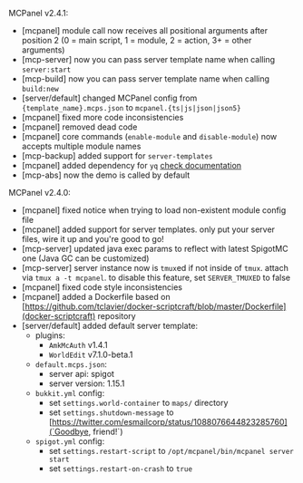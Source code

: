 MCPanel v2.4.1:
- [mcpanel] module call now receives all positional arguments after position 2 (0 = main script, 1 = module, 2 = action, 3+ = other arguments)
- [mcp-server] now you can pass server template name when calling `server:start`
- [mcp-build] now you can pass server template name when calling `build:new`
- [server/default] changed MCPanel config from `{template_name}.mcps.json` to `mcpanel.{ts|js|json|json5}`
- [mcpanel] fixed more code inconsistencies
- [mcpanel] removed dead code
- [mcpanel] core commands (`enable-module` and `disable-module`) now accepts multiple module names
- [mcp-backup] added support for `server-templates`
- [mcpanel] added dependency for `yq` [check documentation](http://mikefarah.github.io/yq/)
- [mcp-abs] now the demo is called by default

MCPanel v2.4.0:
- [mcpanel] fixed notice when trying to load non-existent module config file
- [mcpanel] added support for server templates. only put your server files, wire it up and you're good to go!
- [mcp-server] updated java exec params to reflect with latest SpigotMC one (Java GC can be customized)
- [mcp-server] server instance now is `tmux`ed if not inside of `tmux`. attach via `tmux a -t mcpanel`. to disable this feature, set `SERVER_TMUXED` to false 
- [mcpanel] fixed code style inconsistencies
- [mcpanel] added a Dockerfile based on [https://github.com/tclavier/docker-scriptcraft/blob/master/Dockerfile](docker-scriptcraft) repository
- [server/default] added default server template:
    - plugins:
        - `AmkMcAuth` v1.4.1
        - `WorldEdit` v7.1.0-beta.1
    - `default.mcps.json`:
        - server api: spigot
        - server version: 1.15.1
    - `bukkit.yml` config:
        - set `settings.world-container` to `maps/` directory
        - set `settings.shutdown-message` to [https://twitter.com/esmailcorp/status/1088076644823285760](`Goodbye, friend!`)
    - `spigot.yml` config:
        - set `settings.restart-script` to `/opt/mcpanel/bin/mcpanel server start`
        - set `settings.restart-on-crash` to `true`
